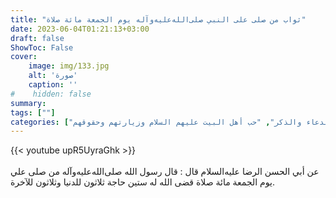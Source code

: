 ```yaml
---
title: "ثواب من صلى على النبي صلى‌الله‌عليه‌وآله يوم الجمعة مائة صلاة"
date: 2023-06-04T01:21:13+03:00
draft: false
ShowToc: False
cover:
    image: img/133.jpg
    alt: 'صورة'
    caption: ''
#    hidden: false
summary: 
tags: [""]
categories: ["الدعاء والذكر", "حب أهل البيت عليهم السلام وزيارتهم وحقوقهم"]
---
```

{{< youtube upR5UyraGhk >}}  
 <br>
عن أبي الحسن الرضا عليه‌السلام قال : قال
رسول الله صلى‌الله‌عليه‌وآله من صلى علي يوم الجمعة مائة صلاة قضى الله له ستين
حاجة ثلاثون للدنيا وثلاثون للآخرة.

